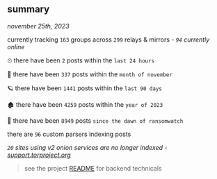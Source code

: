 
## summary
_november 25th, 2023_

currently tracking `163` groups across `299` relays & mirrors - _`94` currently online_

⏲ there have been `2` posts within the `last 24 hours`

🦈 there have been `337` posts within the `month of november`

🪐 there have been `1441` posts within the `last 90 days`

🏚 there have been `4259` posts within the `year of 2023`

🦕 there have been `8949` posts `since the dawn of ransomwatch`

there are `96` custom parsers indexing posts

_`20` sites using v2 onion services are no longer indexed - [support.torproject.org](https://support.torproject.org/onionservices/v2-deprecation/)_

> see the project [README](https://github.com/joshhighet/ransomwatch#ransomwatch--) for backend technicals
